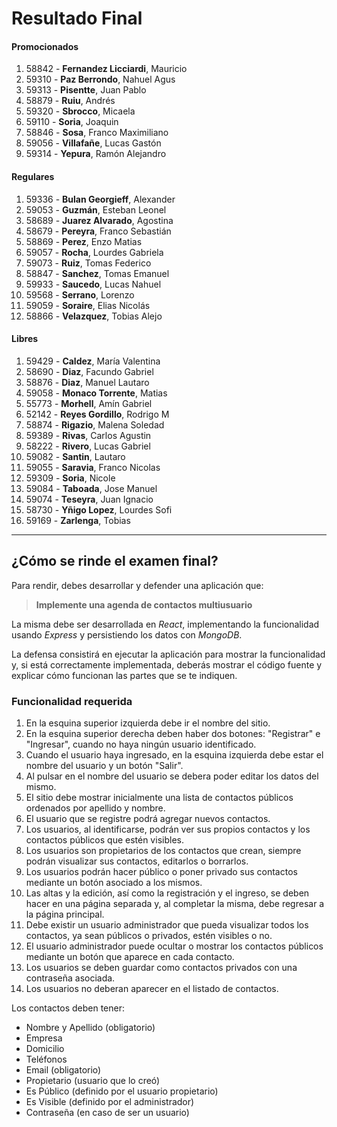 # Resultado Final



#### Promocionados
1. 58842 - **Fernandez Licciardi**, Mauricio       
1. 59310 - **Paz Berrondo**, Nahuel Agus           
1. 59313 - **Pisentte**, Juan Pablo                
1. 58879 - **Ruiu**, Andrés                        
1. 59320 - **Sbrocco**, Micaela                    
1. 59110 - **Soria**, Joaquin                      
1. 58846 - **Sosa**, Franco Maximiliano            
1. 59056 - **Villafañe**, Lucas Gastón             
1. 59314 - **Yepura**, Ramón Alejandro             

#### Regulares
1. 59336 - **Bulan Georgieff**, Alexander          
1. 59053 - **Guzmán**, Esteban Leonel              
1. 58689 - **Juarez Alvarado**, Agostina           
1. 58679 - **Pereyra**, Franco Sebastián           
1. 58869 - **Perez**, Enzo Matias                  
1. 59057 - **Rocha**, Lourdes Gabriela             
1. 59073 - **Ruiz**, Tomas Federico                
1. 58847 - **Sanchez**, Tomas Emanuel              
1. 59933 - **Saucedo**, Lucas Nahuel               
1. 59568 - **Serrano**, Lorenzo                    
1. 59059 - **Soraire**, Elias Nicolás              
1. 58866 - **Velazquez**, Tobias Alejo             

#### Libres
1. 59429 - **Caldez**, María Valentina             
1. 58690 - **Diaz**, Facundo Gabriel               
1. 58876 - **Diaz**, Manuel Lautaro                
1. 59058 - **Monaco Torrente**, Matias             
1. 55773 - **Morhell**, Amín Gabriel               
1. 52142 - **Reyes Gordillo**, Rodrigo M           
1. 58874 - **Rigazio**, Malena Soledad             
1. 59389 - **Rivas**, Carlos Agustin               
1. 58222 - **Rivero**, Lucas Gabriel               
1. 59082 - **Santin**, Lautaro                     
1. 59055 - **Saravia**, Franco Nicolas             
1. 59309 - **Soria**, Nicole                       
1. 59084 - **Taboada**, Jose Manuel                
1. 59074 - **Teseyra**, Juan Ignacio               
1. 58730 - **Yñigo Lopez**, Lourdes Sofi           
1. 59169 - **Zarlenga**, Tobias                    
---
## ¿Cómo se rinde el examen final?

Para rendir, debes desarrollar y defender una aplicación que:

> **Implemente una agenda de contactos multiusuario**

La misma debe ser desarrollada en *React*, implementando la funcionalidad usando *Express* y persistiendo los datos con *MongoDB*.

La defensa consistirá en ejecutar la aplicación para mostrar la funcionalidad y, si está correctamente implementada, deberás mostrar el código fuente y explicar cómo funcionan las partes que se te indiquen.

### Funcionalidad requerida
1. En la esquina superior izquierda debe ir el nombre del sitio.
2. En la esquina superior derecha deben haber dos botones: "Registrar" e "Ingresar", cuando no haya ningún usuario identificado.
3. Cuando el usuario haya ingresado, en la esquina izquierda debe estar el nombre del usuario y un botón "Salir".
4. Al pulsar en el nombre del usuario se debera poder editar los datos del mismo.
5. El sitio debe mostrar inicialmente una lista de contactos públicos ordenados por apellido y nombre.
6. El usuario que se registre podrá agregar nuevos contactos.
7. Los usuarios, al identificarse, podrán ver sus propios contactos y los contactos públicos que estén visibles.
8. Los usuarios son propietarios de los contactos que crean, siempre podrán visualizar sus contactos, editarlos o borrarlos. 
9. Los usuarios podrán hacer público o poner privado sus contactos mediante un botón asociado a los mismos.
10. Las altas y la edición, así como la registración y el ingreso, se deben hacer en una página separada y, al completar la misma, debe regresar a la página principal.
11. Debe existir un usuario administrador que pueda visualizar todos los contactos, ya sean públicos o privados, estén visibles o no.
12. El usuario administrador puede ocultar o mostrar los contactos públicos mediante un botón que aparece en cada contacto.
13. Los usuarios se deben guardar como contactos privados con una contraseña asociada. 
14. Los usuarios no deberan aparecer en el listado de contactos.

Los contactos deben tener:
- Nombre y Apellido (obligatorio)
- Empresa     
- Domicilio   
- Teléfonos 
- Email       (obligatorio)
- Propietario (usuario que lo creó)
- Es Público  (definido por el usuario propietario)
- Es Visible  (definido por el administrador)
- Contraseña  (en caso de ser un usuario)